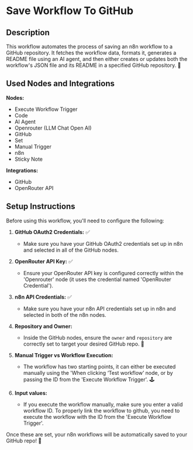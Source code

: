 
# Save Workflow To GitHub

## Description
This workflow automates the process of saving an n8n workflow to a GitHub repository. It fetches the workflow data, formats it, generates a README file using an AI agent, and then either creates or updates both the workflow's JSON file and its README in a specified GitHub repository. 🚀

## Used Nodes and Integrations

**Nodes:**

*   Execute Workflow Trigger
*   Code
*   AI Agent
*   Openrouter (LLM Chat Open AI)
*   GitHub
*   Set
*   Manual Trigger
*   n8n
*   Sticky Note

**Integrations:**

*   GitHub
*   OpenRouter API

## Setup Instructions

Before using this workflow, you'll need to configure the following:

1.  **GitHub OAuth2 Credentials:** ✅
    *   Make sure you have your GitHub OAuth2 credentials set up in n8n and selected in all of the GitHub nodes.
2.  **OpenRouter API Key:** ✅
    *   Ensure your OpenRouter API key is configured correctly within the 'Openrouter' node (it uses the credential named 'OpenRouter Credential').

3. **n8n API Credentials:** ✅
    *   Make sure you have your n8n API credentials set up in n8n and selected in both of the n8n nodes.

4.  **Repository and Owner:**
	* Inside the GitHub nodes, ensure the `owner` and `repository` are correctly set to target your desired GitHub repo. 🔧

5. **Manual Trigger vs Workflow Execution:**
	* The workflow has two starting points, it can either be executed manually using the 'When clicking ‘Test workflow’ node, or by passing the ID from the 'Execute Workflow Trigger'. 🕹️

6. **Input values:**
	* If you execute the workflow manually, make sure you enter a valid workflow ID. To properly link the workflow to github, you need to execute the workflow with the ID from the 'Execute Workflow Trigger'.

Once these are set, your n8n workflows will be automatically saved to your GitHub repo! 🎉
